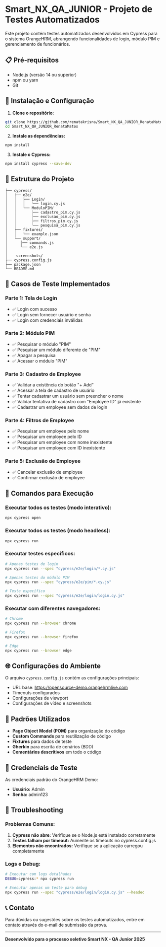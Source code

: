 # Smart_NX_QA_JUNIOR - Projeto de Testes Automatizados

Este projeto contém testes automatizados desenvolvidos em Cypress para o sistema OrangeHRM, abrangendo funcionalidades de login, módulo PIM e gerenciamento de funcionários.

## 📋 Pré-requisitos

- Node.js (versão 14 ou superior)
- npm ou yarn
- Git

## 🚀 Instalação e Configuração

1. **Clone o repositório:**
```bash
git clone https://github.com/renatakrisna/Smart_NX_QA_JUNIOR_RenataMatos.git
cd Smart_NX_QA_JUNIOR_RenataMatos
```

2. **Instale as dependências:**
```bash
npm install
```

3. **Instale o Cypress:**
```bash
npm install cypress --save-dev
```

## 📂 Estrutura do Projeto

```
├── cypress/
│   ├── e2e/
│   │   ├── Login/
│   │   │   └── login.cy.js
│   │   └── ModuloPIM/
│   │       ├── cadastro_pim.cy.js
│   │       ├── exclusao_pim.cy.js
│   │       ├── filtros_pim.cy.js
│   │       └── pesquisa_pim.cy.js
│   ├── fixtures/
│   │   └── example.json
│   └── support/
│      ├── commands.js
│      └── e2e.js
│        
│    screenshots/
├── cypress.config.js
├── package.json
└── README.md
```

## 🎯 Casos de Teste Implementados

### Parte 1: Tela de Login
- ✅ Login com sucesso
- ✅ Login sem fornecer usuário e senha
- ✅ Login com credenciais inválidas

### Parte 2: Módulo PIM
- ✅ Pesquisar o módulo "PIM"
- ✅ Pesquisar um módulo diferente de "PIM"
- ✅ Apagar a pesquisa
- ✅ Acessar o módulo "PIM"

### Parte 3: Cadastro de Employee
- ✅ Validar a existência do botão "+ Add"
- ✅ Acessar a tela de cadastro de usuário
- ✅ Tentar cadastrar um usuário sem preencher o nome
- ✅ Validar tentativa de cadastro com "Employee ID" já existente
- ✅ Cadastrar um employee sem dados de login

### Parte 4: Filtros de Employee
- ✅ Pesquisar um employee pelo nome
- ✅ Pesquisar um employee pelo ID
- ✅ Pesquisar um employee com nome inexistente
- ✅ Pesquisar um employee com ID inexistente

### Parte 5: Exclusão de Employee
- ✅ Cancelar exclusão de employee
- ✅ Confirmar exclusão de employee

## 🔧 Comandos para Execução

### Executar todos os testes (modo interativo):
```bash
npx cypress open
```

### Executar todos os testes (modo headless):
```bash
npx cypress run
```

### Executar testes específicos:
```bash
# Apenas testes de login
npx cypress run --spec "cypress/e2e/login/*.cy.js"

# Apenas testes do módulo PIM
npx cypress run --spec "cypress/e2e/pim/*.cy.js"

# Teste específico
npx cypress run --spec "cypress/e2e/login/login.cy.js"
```

### Executar com diferentes navegadores:
```bash
# Chrome
npx cypress run --browser chrome

# Firefox
npx cypress run --browser firefox

# Edge
npx cypress run --browser edge
```

## 🌐 Configurações do Ambiente

O arquivo `cypress.config.js` contém as configurações principais:
- URL base: https://opensource-demo.orangehrmlive.com
- Timeouts configurados
- Configurações de viewport
- Configurações de vídeo e screenshots

## 📝 Padrões Utilizados

- **Page Object Model (POM)** para organização do código
- **Custom Commands** para reutilização de código
- **Fixtures** para dados de teste
- **Gherkin** para escrita de cenários (BDD)
- **Comentários descritivos** em todo o código

## 🔐 Credenciais de Teste

As credenciais padrão do OrangeHRM Demo:
- **Usuário:** Admin
- **Senha:** admin123

## 🐛 Troubleshooting

### Problemas Comuns:
1. **Cypress não abre:** Verifique se o Node.js está instalado corretamente
2. **Testes falham por timeout:** Aumente os timeouts no cypress.config.js
3. **Elementos não encontrados:** Verifique se a aplicação carregou completamente

### Logs e Debug:
```bash
# Executar com logs detalhados
DEBUG=cypress:* npx cypress run

# Executar apenas um teste para debug
npx cypress run --spec "cypress/e2e/login/login.cy.js" --headed
```

## 📞 Contato

Para dúvidas ou sugestões sobre os testes automatizados, entre em contato através do e-mail de submissão da prova.

---

**Desenvolvido para o processo seletivo Smart NX - QA Junior 2025**
